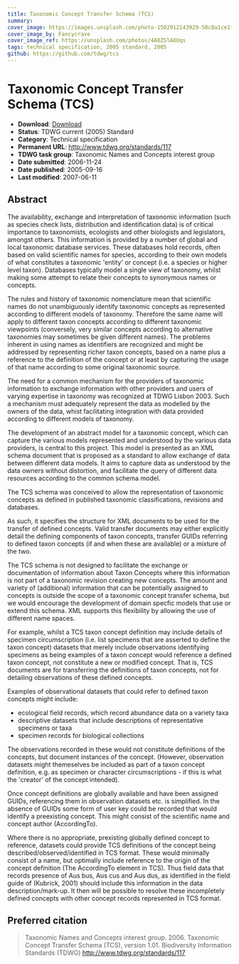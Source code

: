 ```yaml
---
title: Taxonomic Concept Transfer Schema (TCS)
summary: 
cover_image: https://images.unsplash.com/photo-1502912143929-50c8a1ce1f69
cover_image_by: Fancycrave
cover_image_ref: https://unsplash.com/photos/4A8ZSlAOUqs
tags: technical specification, 2005 standard, 2005
github: https://github.com/tdwg/tcs
---
```


# Taxonomic Concept Transfer Schema (TCS)

* **Download**: [Download](https://github.com/tdwg/tcs/tree/master/TCS101)
* **Status**: TDWG current (2005) Standard
* **Category**: Technical specification
* **Permanent URL**: http://www.tdwg.org/standards/117
* **TDWG task group**: Taxonomic Names and Concepts interest group
* **Date submitted**: 2006-11-24
* **Date published**: 2005-09-16
* **Last modified**: 2007-06-11

## Abstract

The availability, exchange and interpretation of taxonomic information (such as species check lists, distribution and identification data) is of critical importance to taxonomists, ecologists and other biologists and legislators, amongst others. This information is provided by a number of global and local taxonomic database services. These databases hold records, often based on valid scientific names for species, according to their own models of what constitutes a taxonomic 'entity' or concept (i.e. a species or higher level taxon). Databases typically model a single view of taxonomy, whilst making some attempt to relate their concepts to synonymous names or concepts.

The rules and history of taxonomic nomenclature mean that scientific names do not unambiguously identify taxonomic concepts as represented according to different models of taxonomy. Therefore the same name will apply to different taxon concepts according to different taxonomic viewpoints (conversely, very similar concepts according to alternative taxonomies may sometimes be given different names). The problems inherent in using names as identifiers are recognized and might be addressed by representing richer taxon concepts, based on a name plus a reference to the definition of the concept or at least by capturing the usage of that name according to some original taxonomic source.

The need for a common mechanism for the providers of taxonomic information to exchange information with other providers and users of varying expertise in taxonomy was recognized at TDWG Lisbon 2003. Such a mechanism must adequately represent the data as modelled by the owners of the data, whist facilitating integration with data provided according to different models of taxonomy.

The development of an abstract model for a taxonomic concept, which can capture the various models represented and understood by the various data providers, is central to this project. This model is presented as an XML schema document that is proposed as a standard to allow exchange of data between different data models. It aims to capture data as understood by the data owners without distortion, and facilitate the query of different data resources according to the common schema model.

The TCS schema was conceived to allow the representation of taxonomic concepts as defined in published taxonomic classifications, revisions and databases.

As such, it specifies the structure for XML documents to be used for the transfer of defined concepts. Valid transfer documents may either explicitly detail the defining components of taxon concepts, transfer GUIDs referring to defined taxon concepts (if and when these are available) or a mixture of the two.

The TCS schema is not designed to facilitate the exchange or documentation of information about Taxon Concepts where this information is not part of a taxonomic revision creating new concepts. The amount and variety of (additional) information that can be potentially assigned to concepts is outside the scope of a taxonomic concept transfer schema, but we would encourage the development of domain specfic models that use or extend this schema. XML supports this flexibility by allowing the use of different name spaces.

For example, whilst a TCS taxon concept definition may include details of specimen circumscription (i.e. list specimens that are asserted to define the taxon concept) datasets that merely include observations identifying specimens as being examples of a taxon concept would reference a defined taxon concept, not constitute a new or modified concept. That is, TCS documents are for transferring the definitions of taxon concepts, not for detailing observations of these defined concepts.

Examples of observational datasets that could refer to defined taxon concepts might include:

* ecological field records, which record abundance data on a variety taxa
* descriptive datasets that include descriptions of representative specimens or taxa
* specimen records for biological collections

The observations recorded in these would not constitute definitions of the concepts, but document instances of the concept. (However, observation datasets might themeselves be included as part of a taxon concept definition, e.g. as specimen or character circumscriptions - if this is what the 'creator' of the concept intended).

Once concept definitions are globally available and have been assigned GUIDs, referencing them in observation datasets etc. is simplified. In the absence of GUIDs some form of user key could be recorded that would identify a preexisting concept. This might consist of the scientific name and concept author (AccordingTo).

Where there is no appropriate, prexisting globally defined concept to reference, datasets could provide TCS definitions of the concept being described/observed/identified in TCS format. These would minimally consist of a name, but optimally include reference to the origin of the concept definition (The AccordingTo element in TCS). Thus field data that records presence of Aus bus, Aus cus and Aus dus, as identified in the field guide of (Kubrick, 2001) should include this information in the data description/mark-up. It then will be possible to resolve these incompletely defined concepts with other concept records represented in TCS format.

## Preferred citation

> Taxonomic Names and Concepts interest group. 2006. Taxonomic Concept Transfer Schema (TCS), version 1.01. Biodiversity Information Standards (TDWG) http://www.tdwg.org/standards/117
